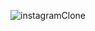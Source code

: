 

![instagramClone](https://user-euseiqueoruchtraia.githubusercontent.com/7783578/178891588-c22dcfa4-1d43-414a-a494-4edfcd2bf602.jpg)
